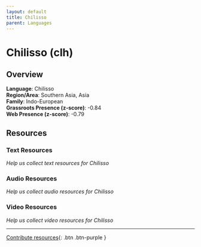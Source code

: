 ```yaml
---
layout: default
title: Chilisso
parent: Languages
---
```


# Chilisso (clh)

## Overview

**Language**: Chilisso  
**Region/Area**: Southern Asia, Asia  
**Family**: Indo-European  
**Grassroots Presence (z-score)**: -0.84  
**Web Presence (z-score)**: -0.79  

## Resources

### Text Resources
*Help us collect text resources for Chilisso*

### Audio Resources
*Help us collect audio resources for Chilisso*

### Video Resources
*Help us collect video resources for Chilisso*

---

[Contribute resources](https://forms.office.com/e/1SfLJx3u1r){: .btn .btn-purple }
